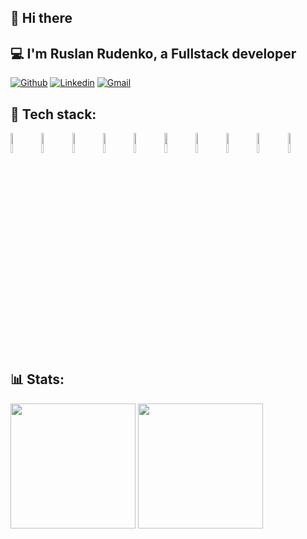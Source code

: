 ## :wave: Hi there

## :computer: I'm Ruslan Rudenko, a Fullstack developer

[![Github](https://img.shields.io/badge/-Github-000?style=flat&logo=Github&logoColor=white)](https://github.com/rudenkoRD)
[![Linkedin](https://img.shields.io/badge/-LinkedIn-blue?style=flat&logo=Linkedin&logoColor=white)](https://www.linkedin.com/in/ruslan-rudenko-11a442215/)
[![Gmail](https://img.shields.io/badge/-Gmail-c14438?style=flat&logo=Gmail&logoColor=white)](mailto:rudenkoruslan846@gmail.com)

## :wrench: Tech stack:
<p>
  <img width="9%" src="https://www.vectorlogo.zone/logos/golang/golang-icon.svg">
  <img width="9%" src="https://www.vectorlogo.zone/logos/postgresql/postgresql-icon.svg">
  
  <img width="9%" src="https://www.vectorlogo.zone/logos/neovimio/neovimio-icon.svg">
  <img width="9%" src="https://www.vectorlogo.zone/logos/vim/vim-icon.svg">
  
  <img width="9%" src="https://www.vectorlogo.zone/logos/docker/docker-icon.svg">
  <img width="9%" src="https://www.vectorlogo.zone/logos/google_cloud/google_cloud-icon.svg">
  <img width="9%" src="https://www.vectorlogo.zone/logos/graphql/graphql-icon.svg">
  
  <img width="9%" src="https://www.vectorlogo.zone/logos/flutterio/flutterio-icon.svg">
  <img width="9%" src="https://www.vectorlogo.zone/logos/dartlang/dartlang-icon.svg">
  <img width="9%" src="https://www.vectorlogo.zone/logos/firebase/firebase-icon.svg">
</p>

## :bar_chart: Stats:
<p>
  <a><img height=200 align="center" src="https://github-readme-stats.vercel.app/api?username=rudenkoRD&show_icons=true&theme=dark"/></a>
  <a><img height=200 align="center" src="https://github-readme-stats.vercel.app/api/top-langs/?username=rudenkoRD&layout=compact&theme=dark"/></a>
</p>
